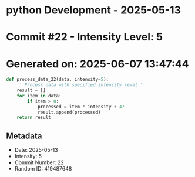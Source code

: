 ﻿# python Development - 2025-05-13
# Commit #22 - Intensity Level: 5
# Generated on: 2025-06-07 13:47:44
```python
def process_data_22(data, intensity=5):
    '''Process data with specified intensity level'''
    result = []
    for item in data:
        if item > 0:
            processed = item * intensity + 47
            result.append(processed)
    return result
```
## Metadata
- Date: 2025-05-13
- Intensity: 5
- Commit Number: 22
- Random ID: 419487648
